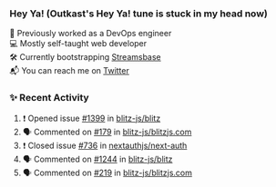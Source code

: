 ### Hey Ya! (Outkast's Hey Ya! tune is stuck in my head now)

💼 Previously worked as a DevOps engineer  
💻 Mostly self-taught web developer  
🛠️ Currently bootstrapping [Streamsbase](https://streamsbase.com)  
📬 You can reach me on [Twitter](https://twitter.com/LoriKarikari)

### ✨ Recent Activity

<!--START_SECTION:activity-->
1. ❗️ Opened issue [#1399](https://github.com/blitz-js/blitz/issues/1399) in [blitz-js/blitz](https://github.com/blitz-js/blitz)
2. 🗣 Commented on [#179](https://github.com/blitz-js/blitzjs.com/issues/179) in [blitz-js/blitzjs.com](https://github.com/blitz-js/blitzjs.com)
3. ❗️ Closed issue [#736](https://github.com/nextauthjs/next-auth/issues/736) in [nextauthjs/next-auth](https://github.com/nextauthjs/next-auth)
4. 🗣 Commented on [#1244](https://github.com/blitz-js/blitz/issues/1244) in [blitz-js/blitz](https://github.com/blitz-js/blitz)
5. 🗣 Commented on [#219](https://github.com/blitz-js/blitzjs.com/issues/219) in [blitz-js/blitzjs.com](https://github.com/blitz-js/blitzjs.com)
<!--END_SECTION:activity-->
